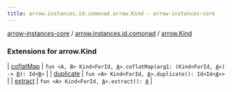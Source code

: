 ```yaml
---
title: arrow.instances.id.comonad.arrow.Kind - arrow-instances-core
---
```


[arrow-instances-core](../../index.html) / [arrow.instances.id.comonad](../index.html) / [arrow.Kind](./index.html)

### Extensions for arrow.Kind

| [coflatMap](coflat-map.html) | `fun <A, B> Kind<ForId, `[`A`](coflat-map.html#A)`>.coflatMap(arg1: (Kind<ForId, `[`A`](coflat-map.html#A)`>) -> `[`B`](coflat-map.html#B)`): Id<`[`B`](coflat-map.html#B)`>` |
| [duplicate](duplicate.html) | `fun <A> Kind<ForId, `[`A`](duplicate.html#A)`>.duplicate(): Id<Id<`[`A`](duplicate.html#A)`>>` |
| [extract](extract.html) | `fun <A> Kind<ForId, `[`A`](extract.html#A)`>.extract(): `[`A`](extract.html#A) |


